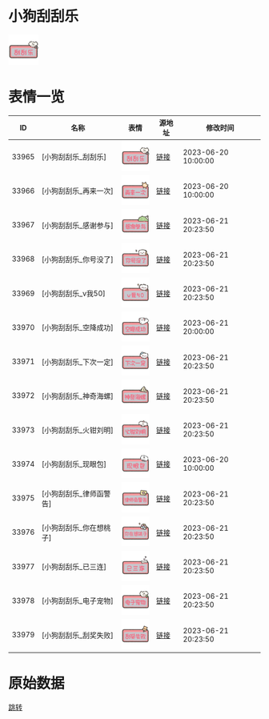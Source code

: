 # 小狗刮刮乐

<img src="./cover.png" height="60" alt="cover" />

# 表情一览

|ID|名称|表情|源地址|修改时间|
|----|----|----|----|----|
|33965|[小狗刮刮乐_刮刮乐]|<img src="./pic/033965_%5B小狗刮刮乐_刮刮乐%5D.png" height="60" alt="刮刮乐"/>|[链接](https://i0.hdslb.com/bfs/garb/7b71d151e11c5415bc92c443d7d3a3477928cc35.png)|2023-06-20 10:00:00|
|33966|[小狗刮刮乐_再来一次]|<img src="./pic/033966_%5B小狗刮刮乐_再来一次%5D.png" height="60" alt="再来一次"/>|[链接](https://i0.hdslb.com/bfs/garb/4a7dc13ff108806cbcd2e8d2a175462dfff8f36b.png)|2023-06-20 10:00:00|
|33967|[小狗刮刮乐_感谢参与]|<img src="./pic/033967_%5B小狗刮刮乐_感谢参与%5D.png" height="60" alt="感谢参与"/>|[链接](https://i0.hdslb.com/bfs/garb/add6b56ecd4fda0fffe7ffa162cde26a3ae6bd52.png)|2023-06-21 20:23:50|
|33968|[小狗刮刮乐_你号没了]|<img src="./pic/033968_%5B小狗刮刮乐_你号没了%5D.png" height="60" alt="你号没了"/>|[链接](https://i0.hdslb.com/bfs/garb/2b34d742d951d2977060910c393911daf38917f6.png)|2023-06-21 20:23:50|
|33969|[小狗刮刮乐_v我50]|<img src="./pic/033969_%5B小狗刮刮乐_v我50%5D.png" height="60" alt="v我50"/>|[链接](https://i0.hdslb.com/bfs/garb/97808cf0fe67e126642a57c84c9057e228a58bf1.png)|2023-06-21 20:23:50|
|33970|[小狗刮刮乐_空降成功]|<img src="./pic/033970_%5B小狗刮刮乐_空降成功%5D.png" height="60" alt="空降成功"/>|[链接](https://i0.hdslb.com/bfs/garb/31ebcbeeff1ed28132e430b5fdc81eccaaf7b933.png)|2023-06-21 20:00:00|
|33971|[小狗刮刮乐_下次一定]|<img src="./pic/033971_%5B小狗刮刮乐_下次一定%5D.png" height="60" alt="下次一定"/>|[链接](https://i0.hdslb.com/bfs/garb/7432042da8297441c53c879b736709eb51de12c7.png)|2023-06-21 20:23:50|
|33972|[小狗刮刮乐_神奇海螺]|<img src="./pic/033972_%5B小狗刮刮乐_神奇海螺%5D.png" height="60" alt="神奇海螺"/>|[链接](https://i0.hdslb.com/bfs/garb/5d5dd50420a6a41c22178a82c80e3e0d742179f4.png)|2023-06-21 20:23:50|
|33973|[小狗刮刮乐_火钳刘明]|<img src="./pic/033973_%5B小狗刮刮乐_火钳刘明%5D.png" height="60" alt="火钳刘明"/>|[链接](https://i0.hdslb.com/bfs/garb/4ae23958fb54db06d9e9ade41a5592e47cdfcd3e.png)|2023-06-21 20:23:50|
|33974|[小狗刮刮乐_现眼包]|<img src="./pic/033974_%5B小狗刮刮乐_现眼包%5D.png" height="60" alt="现眼包"/>|[链接](https://i0.hdslb.com/bfs/garb/696303e9ed0f1cb6da8ea0619fcb232481e2ecec.png)|2023-06-20 10:00:00|
|33975|[小狗刮刮乐_律师函警告]|<img src="./pic/033975_%5B小狗刮刮乐_律师函警告%5D.png" height="60" alt="律师函警告"/>|[链接](https://i0.hdslb.com/bfs/garb/b4b0501416b632bff9e6dc69bd3679bd400ff08e.png)|2023-06-21 20:23:50|
|33976|[小狗刮刮乐_你在想桃子]|<img src="./pic/033976_%5B小狗刮刮乐_你在想桃子%5D.png" height="60" alt="你在想桃子"/>|[链接](https://i0.hdslb.com/bfs/garb/68c0a66249ace2aa0438b1b04aa66e946a9e5593.png)|2023-06-21 20:23:50|
|33977|[小狗刮刮乐_已三连]|<img src="./pic/033977_%5B小狗刮刮乐_已三连%5D.png" height="60" alt="已三连"/>|[链接](https://i0.hdslb.com/bfs/garb/cd3ac5f8e8bfe0a204676b85c0a295acd6e1c669.png)|2023-06-21 20:23:50|
|33978|[小狗刮刮乐_电子宠物]|<img src="./pic/033978_%5B小狗刮刮乐_电子宠物%5D.png" height="60" alt="电子宠物"/>|[链接](https://i0.hdslb.com/bfs/garb/2b8d3fa81a7f02f66c162f06cb76b792e96eefd5.png)|2023-06-21 20:23:50|
|33979|[小狗刮刮乐_刮奖失败]|<img src="./pic/033979_%5B小狗刮刮乐_刮奖失败%5D.png" height="60" alt="刮奖失败"/>|[链接](https://i0.hdslb.com/bfs/garb/915778a8c3dee063ce57c444bca752729c7bc87a.png)|2023-06-21 20:23:50|

# 原始数据

[跳转](./raw.json)

